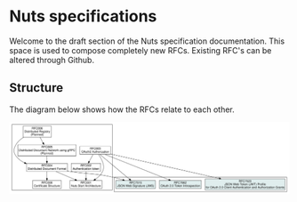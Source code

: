 # Nuts specifications

Welcome to the draft section of the Nuts specification documentation. This space is used to compose completely new RFCs. Existing RFC's can be altered through Github.

## Structure

The diagram below shows how the RFCs relate to each other.

![RFC structure](.gitbook/assets/spec-relations.svg)

